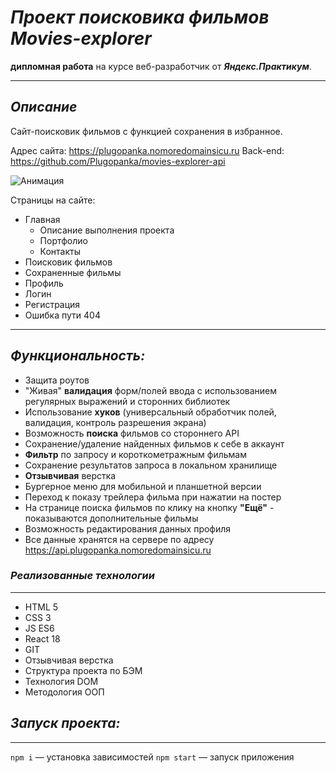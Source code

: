 # ***Проект поисковика фильмов Movies-explorer***
**дипломная работа** на курсе веб-разработчик от ***Яндекс.Практикум***.

----
## *Описание*
Сайт-поисковик фильмов с функцией сохранения в избранное.

Адрес сайта: https://plugopanka.nomoredomainsicu.ru
Back-end: https://github.com/Plugopanka/movies-explorer-api

![Анимация](https://github.com/Plugopanka/movies-explorer-frontend/assets/114358284/1e07d443-06a6-4989-955d-02643bf53212)

Страницы на сайте:
* Главная
  + Описание выполнения проекта
  + Портфолио
  + Контакты
* Поисковик фильмов
* Сохраненные фильмы
* Профиль
* Логин
* Регистрация
* Ошибка пути 404

----
## *Функциональность:*
* Защита роутов
* "Живая" **валидация** форм/полей ввода с использованием регулярных выражений и сторонних библиотек
* Использование **хуков** (универсальный обработчик полей, валидация, контроль разрешения экрана)
* Возможность **поиска** фильмов со стороннего API
* Сохранение/удаление найденных фильмов к себе в аккаунт
* **Фильтр** по запросу и короткометражным фильмам
* Сохранение результатов запроса в локальном хранилище
* **Отзывчивая** верстка
* Бургерное меню для мобильной и планшетной версии
* Переход к показу трейлера фильма при нажатии на постер
* На странице поиска фильмов по клику на кнопку **"Ещё"** - показываются дополнительные фильмы
* Возможность редактирования данных профиля
* Все данные хранятся на сервере по адресу https://api.plugopanka.nomoredomainsicu.ru

### ***Реализованные технологии***
----
* HTML 5
* CSS 3
* JS ES6
* React 18
* GIT
* Отзывчивая верстка
* Структура проекта по БЭМ
* Технология DOM
* Методология ООП

## *Запуск проекта:*
---
`npm i` — установка зависимостей
`npm start` — запуск приложения


